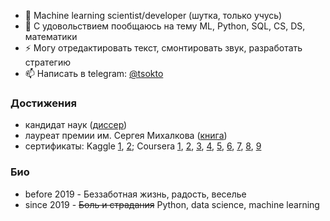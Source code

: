 <!--
### Всем привет 👋
**ts-zhigmytov/ts-zhigmytov/** очень ✨ _важный_ ✨ репозиторий, потому что его `README.md` (этот файл) будет висеть в профиле.

Here are some ideas to get you started:

- 🔭 I’m currently working at Elsevier on various NLP tasks
- 🌱 I’m currently learning ...
- 👯 I’m looking to collaborate on ...
- 🤔 I’m looking for help with ...
- 💬 Ask me about ...
- 📫 How to reach me: ...
- 😄 Pronouns: ...
- ⚡ Fun fact: ...
- 🌱 В данный момент: kaggle, coursera, mlcourse, etc.
-->
- 🔭 Machine learning scientist/developer (шутка, только учусь)
- 🤔 С удовольствием пообщаюсь на тему ML, Python, SQL, CS, DS, математики
- ⚡ Могу отредактировать текст, смонтировать звук, разработать стратегию
- 📫 Написать в telegram: [@tsokto](https://t.me/tsokto)


### Достижения 
- кандидат наук ([диссер](http://www.bsu.ru/dissers/?did=726))
- лауреат премии им. Сергея Михалкова ([книга](https://detlit.ru/kvantonavty.-pyatyy-fakultet/))
- сертификаты: Kaggle [1](https://www.kaggle.com/learn/certification/tsokto/python), [2](https://www.kaggle.com/learn/certification/tsokto/intro-to-machine-learning); Coursera [1](https://www.coursera.org/account/accomplishments/records/3RXFEZBSBQQC), [2](https://www.coursera.org/account/accomplishments/records/3RXFEZBSBQQC), [3](https://www.coursera.org/account/accomplishments/records/PM7D86GKEAQE), [4](https://www.coursera.org/account/accomplishments/records/Z9FMDK2ENA4A), [5](https://www.coursera.org/account/accomplishments/records/RRV7274GE6CU), [6](https://www.coursera.org/account/accomplishments/records/U3URF3H8VXWP), [7](https://www.coursera.org/account/accomplishments/verify/YEGD2BGVL29X), [8](https://www.coursera.org/account/accomplishments/verify/SCRSZYLULZL6), [9](https://www.coursera.org/account/accomplishments/verify/J5PTHXY34KN5)
 

### Био
- before 2019 - Беззаботная жизнь, радость, веселье
- since 2019 - ~~Боль и страдания~~ Python, data science, machine learning
